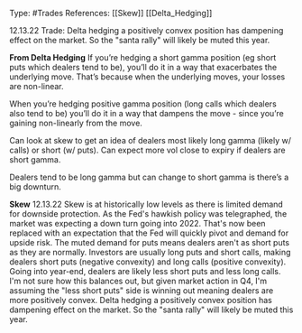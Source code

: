 Type: #Trades 
References: [[Skew]] [[Delta_Hedging]]

12.13.22 Trade:
Delta hedging a positively convex position has dampening effect on the market. So the "santa rally" will likely be muted this year. 


**From Delta Hedging**
If you’re hedging a short gamma position (eg short puts which dealers tend to be), you’ll do it in a way that exacerbates the underlying move. That’s because when the underlying moves, your losses are non-linear. 

When you’re hedging positive gamma position (long calls which dealers also tend to be) you’ll do it in a way that dampens the move - since you’re gaining non-linearly from the move. 

Can look at skew to get an idea of dealers most likely long gamma (likely w/ calls) or short (w/ puts). Can expect more vol close to expiry if dealers are short gamma.

Dealers tend to be long gamma but can change to short gamma is there’s a big downturn.

**Skew**
12.13.22
Skew is at historically low levels as there is limited demand for downside protection. As the Fed's hawkish policy was telegraphed, the market was expecting a down turn going into 2022. That's now been replaced with an expectation that the Fed will quickly pivot and demand for upside risk. The muted demand for puts means dealers aren't as short puts as they are normally. 
Investors are usually long puts and short calls, making dealers short puts (negative convexity) and long calls (positive convexity). Going into year-end, dealers are likely less short puts and less long calls. I'm not sure how this balances out, but given market action in Q4, I'm assuming the "less short puts" side is winning out meaning dealers are more positively convex. Delta hedging a positively convex position has dampening effect on the market. So the "santa rally" will likely be muted this year. 
